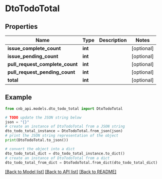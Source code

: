 # DtoTodoTotal


## Properties

Name | Type | Description | Notes
------------ | ------------- | ------------- | -------------
**issue_complete_count** | **int** |  | [optional] 
**issue_pending_count** | **int** |  | [optional] 
**pull_request_complete_count** | **int** |  | [optional] 
**pull_request_pending_count** | **int** |  | [optional] 
**total** | **int** |  | [optional] 

## Example

```python
from cnb_api.models.dto_todo_total import DtoTodoTotal

# TODO update the JSON string below
json = "{}"
# create an instance of DtoTodoTotal from a JSON string
dto_todo_total_instance = DtoTodoTotal.from_json(json)
# print the JSON string representation of the object
print(DtoTodoTotal.to_json())

# convert the object into a dict
dto_todo_total_dict = dto_todo_total_instance.to_dict()
# create an instance of DtoTodoTotal from a dict
dto_todo_total_from_dict = DtoTodoTotal.from_dict(dto_todo_total_dict)
```
[[Back to Model list]](../README.md#documentation-for-models) [[Back to API list]](../README.md#documentation-for-api-endpoints) [[Back to README]](../README.md)


